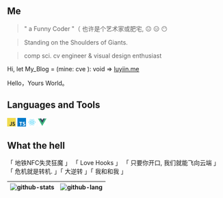 


## Me
> " a Funny Coder "（ 也许是个艺术家或肥宅,                                  😐 😑 😶

> Standing on the Shoulders of Giants.

> comp sci. cv engineer & visual design enthusiast

Hi, 
let My_Blog = (mine: cve ): void => [luyiin.me](https://luyiin.me) 

Hello，Yours World。

## Languages and Tools

<code><img height="20" src="https://raw.githubusercontent.com/github/explore/80688e429a7d4ef2fca1e82350fe8e3517d3494d/topics/javascript/javascript.png"></code>
<code><img height="20" src="https://raw.githubusercontent.com/github/explore/80688e429a7d4ef2fca1e82350fe8e3517d3494d/topics/typescript/typescript.png"></code>
<code><img height="20" src="https://raw.githubusercontent.com/github/explore/80688e429a7d4ef2fca1e82350fe8e3517d3494d/topics/react/react.png"></code>
<code><img height="20" src="https://raw.githubusercontent.com/github/explore/80688e429a7d4ef2fca1e82350fe8e3517d3494d/topics/vue/vue.png"></code>

## What the hell
「 地铁NFC失灵狂魔 」
「 Love Hooks 」
「 只要你开口, 我们就能飞向云端 」
「 危机就是转机. 」「 大逆转 」「 我和和我 」

|![github-stats][github-stats:img]|![github-lang][github-lang:img]|
|---------------------------------|------------------------------------------|

[github-stats:img]: https://github-readme-stats.vercel.app/api?username=ZiYi0414&show_icons=true&include_all_commits=true&title_color=ecf0f1&icon_color=9b59b6&text_color=ecf0f1&bg_color=2c3e50&custom_title=ZiYi414🙄
[github-lang:img]: https://github-profile-summary-cards.vercel.app/api/cards/most-commit-language?username=ZiYi0414&theme=nord_dark
